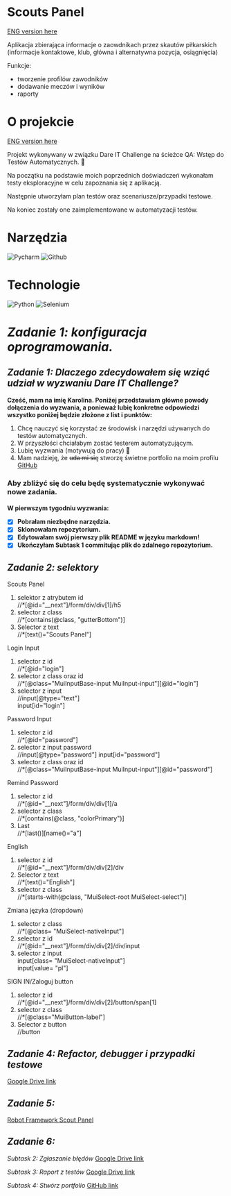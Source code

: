 # Scouts Panel
[ENG version here](https://github.com/rkarolina/robotframework_scoutpanel/tree/main) <p>
Aplikacja zbierająca informacje o zaowdnikach przez skautów piłkarskich (informacje kontaktowe, klub, główna i alternatywna pozycja, osiągnięcia) <p>
Funkcje:
- tworzenie profilów zawodników
- dodawanie meczów i wyników
- raporty

# O projekcie
[ENG version here](https://github.com/rkarolina/robotframework_scoutpanel/tree/main) <p>
Projekt wykonywany w związku Dare IT Challenge na ścieżce QA: Wstęp do Testów Automatycznych. 💪 <p>
Na początku na podstawie moich poprzednich doświadczeń wykonałam testy eksploracyjne w celu zapoznania się z aplikacją. <p>
Następnie utworzyłam plan testów oraz scenariusze/przypadki testowe. <p>
Na koniec zostały one zaimplementowane w automatyzacji testów.

# Narzędzia
<img alt="Pycharm" src="https://img.shields.io/badge/PyCharm-000000.svg?&style=for-the-badge&logo=PyCharm&logoColor=white"/> <img alt="Github" src="https://img.shields.io/badge/GitHub-100000?style=for-the-badge&logo=github&logoColor=white"/> 
# Technologie
<img alt="Python" src="https://img.shields.io/badge/Python-FFD43B?style=for-the-badge&logo=python&logoColor=blue"/> <img alt="Selenium" src="https://img.shields.io/badge/Selenium-43B02A?style=for-the-badge&logo=Selenium&logoColor=white"/>
## <h1> _Zadanie 1: konfiguracja oprogramowania._

### <h2> _Zadanie 1: Dlaczego zdecydowałem się wziąć udział w wyzwaniu Dare IT Challenge?_

**Cześć, mam na imię Karolina. Poniżej przedstawiam główne powody dołączenia do wyzwania,
a ponieważ lubię konkretne odpowiedzi wszystko poniżej będzie złożone z list i punktów:**

1. Chcę nauczyć się korzystać ze środowisk i narzędzi używanych do testów automatycznych.
2. W przyszłości chciałabym zostać testerem automatyzującym.
3. Lubię wyzwania (motywują do pracy) 🙂
4. Mam nadzieję, że ~~uda mi się~~ stworzę świetne portfolio na moim profilu [GitHub](https://github.com/rkarolina)

<h3>Aby zbliżyć się do celu będę systematycznie wykonywać nowe zadania.
<h4>W pierwszym tygodniu wyzwania:

- [x] Pobrałam niezbędne narzędzia.
- [x] Sklonowałam repozytorium.
- [x] Edytowałam swój pierwszy plik README w języku markdown!
- [x] Ukończyłam Subtask 1 commitując plik do zdalnego repozytorium.
### <h2> _Zadanie 2: selektory_

Scouts Panel

1. selektor z atrybutem id <br/>
   //*[@id="__next"]/form/div/div[1]/h5
2. selector z class<br/>
   //*[contains(@class, "gutterBottom")]
3. Selector z text<br/>
   //*[text()="Scouts Panel"]

Login Input 

1. selector z id<br/>
//*[@id="login"]
2. selector z class oraz id<br/>
//*[@class="MuiInputBase-input MuiInput-input"][@id="login"] 
3. selector z input<br/>
//input[@type="text"]<br/>
input[id="login"]

Password Input

1. selector z id <br/>
   //*[@id="password"]
2. selector z input password<br/>
   //input[@type="password"]
   input[id="password"]
3. selector z class oraz id<br/>
   //*[@class="MuiInputBase-input MuiInput-input"][@id="password"]

Remind Password

1. selector z id <br/>
   //*[@id="__next"]/form/div/div[1]/a
2. selector z class<br/>
   //*[contains(@class, "colorPrimary")]
3. Last<br/>
   //*[last()][name()="a"]

English

1. selector z id<br/>
   //*[@id="__next"]/form/div/div[2]/div
2. Selector z text<br/>
   //*[text()="English"]
3. selector z class<br/>
   //*[starts-with(@class, "MuiSelect-root MuiSelect-select")]

Zmiana języka (dropdown)

1. selector z class<br/>
   //*[@class= "MuiSelect-nativeInput"]
2. selector z id<br/>
   //*[@id="__next"]/form/div/div[2]/div/input
3. selector z input<br/>
   input[class= "MuiSelect-nativeInput"]<br/>
   input[value= "pl"]

SIGN IN/Zaloguj button

1. selector z id<br/>
//*[@id="__next"]/form/div/div[2]/button/span[1]
2. selector z class<br/>
//*[@class="MuiButton-label"]
3. Selector z button<br/>
//button

### <h2> _Zadanie 4: Refactor, debugger i przypadki testowe_
[Google Drive link](https://drive.google.com/drive/folders/1Ran9GG_hgc1ndgp329C0nR6x7XVIvla5?usp=drive_link)

### <h2> _Zadanie 5:_
[Robot Framework Scout Panel](https://github.com/rkarolina/robotframework_scoutpanel)

### <h2> _﻿Zadanie 6:_ ﻿
_Subtask 2: Zgłaszanie błędów_
[Google Drive link](https://drive.google.com/drive/folders/1RSEK60i_cfWxJxVkaQcRkpO-BhqzUcYi?usp=drive_link)

_Subtask 3: Raport z testów_
[Google Drive link](https://drive.google.com/drive/folders/1Q_FLVSkBQQV0HUVxH-FWU8VjpoOrpBng?usp=drive_link)

_﻿Subtask 4: Stwórz portfolio_
[GitHub link](https://github.com/rkarolina)

